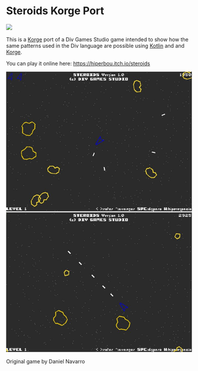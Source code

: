 # Steroids Korge Port
![](https://github.com/hiperbou/steroids/workflows/Testing/badge.svg)

This is a [Korge](https://korlibs.soywiz.com/) port of a Div Games Studio game intended to show how the same patterns used in the Div language are possible using [Kotlin](https://kotlinlang.org/) and and [Korge](https://korlibs.soywiz.com/).

You can play it online here:
https://hiperbou.itch.io/steroids

![](https://github.com/hiperbou/steroids/raw/master/screenshots/screenshot1.jpg)
![](https://github.com/hiperbou/steroids/raw/master/screenshots/screenshot2.jpg)

Original game by Daniel Navarro